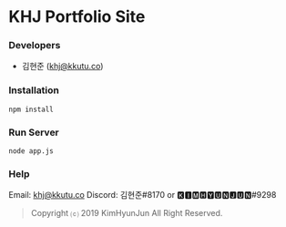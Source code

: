 # KHJ Portfolio Site
### Developers
- 김현준 (khj@kkutu.co)
### Installation
```
npm install
```
### Run Server
```
node app.js
```
### Help
Email: khj@kkutu.co Discord: 김현준#8170 or 🅺🅸🅼🅷🆈🆄🅽🅹🆄🅽#9298
> Copyright ⒞ 2019 KimHyunJun All Right Reserved.
